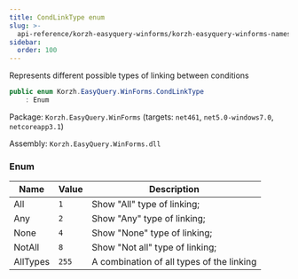 ```yaml
---
title: CondLinkType enum
slug: >-
  api-reference/korzh-easyquery-winforms/korzh-easyquery-winforms-namespace/condlinktype-enum
sidebar:
  order: 100
---
```


Represents different possible types of linking between conditions
```csharp
public enum Korzh.EasyQuery.WinForms.CondLinkType
    : Enum

```
Package: `Korzh.EasyQuery.WinForms` (targets: `net461`, `net5.0-windows7.0`, `netcoreapp3.1`)

Assembly: `Korzh.EasyQuery.WinForms.dll`

### Enum

| Name | Value | Description | 
| --- | --- | --- | 
| All | `1` | Show "All" type of linking; | 
| Any | `2` | Show "Any" type of linking; | 
| None | `4` | Show "None" type of linking; | 
| NotAll | `8` | Show "Not all" type of linking; | 
| AllTypes | `255` | A combination of all types of the linking |

